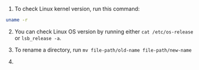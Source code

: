 1. To check Linux kernel version, run this command:
```bash
uname -r
```

2. You can check Linux OS version by running either `cat /etc/os-release` or
   `lsb_release -a`.

3. To rename a directory, run `mv file-path/old-name file-path/new-name`

4. 